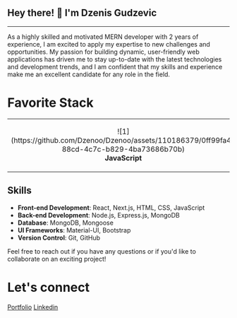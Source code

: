 <h2> Hey there! 👋 I'm Dzenis Gudzevic</h2>
<hr /> 
As a highly skilled and motivated MERN developer with 2 years of experience, I am excited to apply my expertise to new challenges and opportunities. My passion for building dynamic, user-friendly web applications has driven me to stay up-to-date with the latest technologies and development trends, and I am confident that my skills and experience make me an excellent candidate for any role in the field.

<h1> Favorite Stack </h1>

<table> 
  <tbody>
    <tr>
      <td align="center" width="120" height="120">
        ![1](https://github.com/Dzenoo/Dzenoo/assets/110186379/0ff99fa4-88cd-4c7c-b829-4ba73686b70b) 
        <br>
        <strong>JavaScript</strong>
      </td>
      <td align="center" width="120" height="120"> 
        ![2-removebg-preview](https://github.com/Dzenoo/Dzenoo/assets/110186379/24680a1e-af7d-4c9b-b334-aeafde734ff8)
        <br>
        <strong>Nextjs</strong>
     </td>
      <td align="center" width="120" height="120">
        ![3-removebg-preview](https://github.com/Dzenoo/Dzenoo/assets/110186379/9ebe7d74-ebec-4842-9c27-3793973c017a)
        <br>
        <strong>MaterialUI</strong>
      </td>
    </tr>  
 </tbody>
</table>  


## Skills

- **Front-end Development**: React, Next.js, HTML, CSS, JavaScript
- **Back-end Development**: Node.js, Express.js, MongoDB
- **Database**: MongoDB, Mongoose
- **UI Frameworks**: Material-UI, Bootstrap
- **Version Control**: Git, GitHub


Feel free to reach out if you have any questions or if you'd like to collaborate on an exciting project!



<h1> Let's connect </h1>

<a href="https://dzenisgudzevic.netlify.app/">Portfolio</a>
<a href="https://www.linkedin.com/in/dzenis-gudzevic-41460b244/">Linkedin</a>



